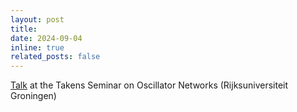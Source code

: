 ```yaml
---
layout: post
title: 
date: 2024-09-04
inline: true
related_posts: false
---
```


[Talk](https://www.mseri.me/mathcal/) at the Takens Seminar on Oscillator Networks (Rijksuniversiteit Groningen)